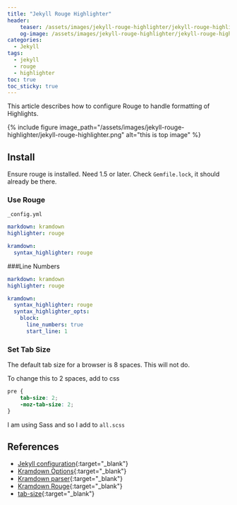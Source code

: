 ```yaml
---
title: "Jekyll Rouge Highlighter"
header:
    teaser: /assets/images/jekyll-rouge-highlighter/jekyll-rouge-highlighter.png
    og-image: /assets/images/jekyll-rouge-highlighter/jekyll-rouge-highlighter.png
categories:
  - Jekyll
tags:
  - jekyll
  - rouge
  - highlighter
toc: true
toc_sticky: true
---
```


This article describes how to configure Rouge to handle formatting of Highlights.

{% include figure image_path="/assets/images/jekyll-rouge-highlighter/jekyll-rouge-highlighter.png" alt="this is top image" %}

## Install

Ensure rouge is installed. Need 1.5 or later.
Check `Gemfile.lock`, it should already be there.

### Use Rouge

`_config.yml`
```yml
markdown: kramdown
highlighter: rouge

kramdown:
  syntax_highlighter: rouge
```

###Line Numbers
```yml
markdown: kramdown
highlighter: rouge

kramdown:
  syntax_highlighter: rouge
  syntax_highlighter_opts:
    block:
      line_numbers: true
      start_line: 1
```
### Set Tab Size

The default tab size for a browser is 8 spaces. This will not do.

To change this to 2 spaces, add to css
```css
pre {
	tab-size: 2;
	-moz-tab-size: 2;
}
```
I am using Sass and so I add to `all.scss`

## References
- [Jekyll configuration](https://jekyllrb.com/docs/configuration/){:target="_blank"}
- [Kramdown Options](https://kramdown.gettalong.org/options.html){:target="_blank"}
- [Kramdown parser](https://kramdown.gettalong.org/parser/kramdown.html){:target="_blank"}
- [Kramdown Rouge](https://kramdown.gettalong.org/syntax_highlighter/rouge.html){:target="_blank"}
- [tab-size](https://developer.mozilla.org/en-US/docs/Web/CSS/tab-size){:target="_blank"}